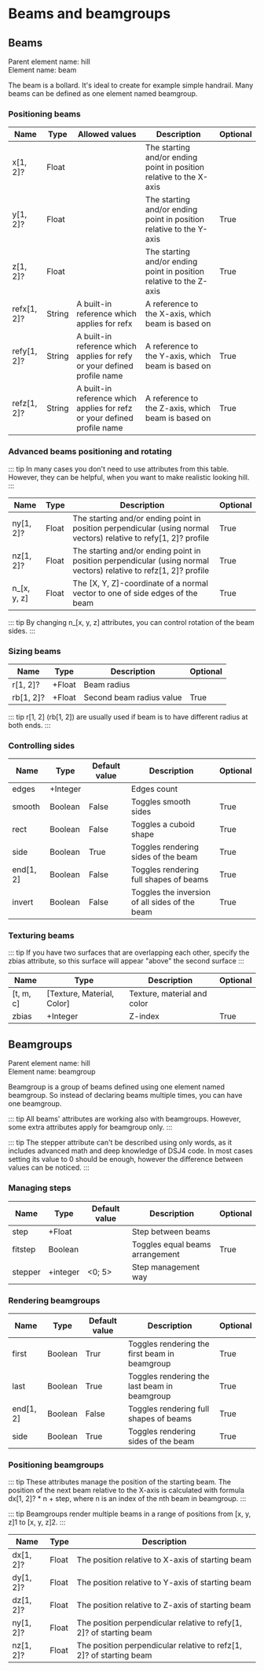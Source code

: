 # Beams and beamgroups

## Beams

Parent element name: hill\
Element name: beam

The beam is a bollard. It's ideal to create for example simple handrail. Many beams can be defined as one element named beamgroup.

### Positioning beams

| Name        | Type   | Allowed values                                                           | Description                                                         | Optional |
| ----------- | ------ | ------------------------------------------------------------------------ | ------------------------------------------------------------------- | -------- |
| x[1, 2]?    | Float  |                                                                          | The starting and/or ending point in position relative to the X-axis |          |
| y[1, 2]?    | Float  |                                                                          | The starting and/or ending point in position relative to the Y-axis | True     |
| z[1, 2]?    | Float  |                                                                          | The starting and/or ending point in position relative to the Z-axis | True     |
| refx[1, 2]? | String | A built-in reference which applies for refx                              | A reference to the X-axis, which beam is based on                   |          |
| refy[1, 2]? | String | A built-in reference which applies for refy or your defined profile name | A reference to the Y-axis, which beam is based on                   | True     |
| refz[1, 2]? | String | A built-in reference which applies for refz or your defined profile name | A reference to the Z-axis, which beam is based on                   | True     |

### Advanced beams positioning and rotating

::: tip
In many cases you don't need to use attributes from this table. However, they can be helpful, when you want to make realistic looking hill.  
:::

| Name        | Type   | Description                                                                                                       | Optional |
| ----------- | ------ | ----------------------------------------------------------------------------------------------------------------- | -------- |
| ny[1, 2]?   | Float  | The starting and/or ending point in position perpendicular (using normal vectors) relative to refy[1, 2]? profile | True     |
| nz[1, 2]?   | Float  | The starting and/or ending point in position perpendicular (using normal vectors) relative to refz[1, 2]? profile | True     |
| n_[x, y, z] | Float  | The [X, Y, Z]-coordinate of a normal vector to one of side edges of the beam                                      | True     |

::: tip
By changing n_[x, y, z] attributes, you can control rotation of the beam sides. 
:::

### Sizing beams

| Name      | Type   | Description                   | Optional |
| --------- | ------ | ----------------------------- | -------- |
| r[1, 2]?  | +Float | Beam radius                   |          |
| rb[1, 2]? | +Float | Second beam radius value      | True     |

::: tip
r[1, 2] (rb[1, 2]) are usually used if beam is to have different radius at both ends. 
:::

### Controlling sides

| Name      | Type     | Default value | Description                                    | Optional |
| --------- | -------- | ------------- | ---------------------------------------------- | -------- |
| edges     | +Integer |               | Edges count                                    |          |
| smooth    | Boolean  | False         | Toggles smooth sides                           | True     |
| rect      | Boolean  | False         | Toggles a cuboid shape                         | True     |
| side      | Boolean  | True          | Toggles rendering sides of the beam            | True     |
| end[1, 2] | Boolean  | False         | Toggles rendering full shapes of beams         | True     |
| invert    | Boolean  | False         | Toggles the inversion of all sides of the beam | True     |

### Texturing beams

::: tip
If you have two surfaces that are overlapping each other, specify the zbias attribute, so this surface will appear "above" the second surface
:::

| Name      | Type                       | Description                 | Optional |
| --------- | -------------------------- | --------------------------- | -------- |
| [t, m, c] | [Texture, Material, Color] | Texture, material and color |          |
| zbias     | +Integer                   | Z-index                     | True     |

## Beamgroups

Parent element name: hill\
Element name: beamgroup

Beamgroup is a group of beams defined using one element named beamgroup. So instead of declaring beams multiple times, you can have one beamgroup.

::: tip
All beams' attributes are working also with beamgroups. However, some extra attributes apply for beamgroup only.
:::

::: tip
The stepper attribute can't be described using only words, as it includes advanced math and deep knowledge of DSJ4 code. In most cases setting its value to 0 should be enough, however the difference between values can be noticed.
:::

### Managing steps

| Name    | Type     | Default value | Description                     | Optional |
| ------- | -------- | ------------- | ------------------------------- | -------- |
| step    | +Float   |               | Step between beams              |          |
| fitstep | Boolean  |               | Toggles equal beams arrangement | True     |
| stepper | +integer | <0; 5>        | Step management way             |          |

### Rendering beamgroups

| Name      | Type    | Default value | Description                                   | Optional |
| --------- | ------- | ------------- | --------------------------------------------- | -------- |
| first     | Boolean | Trur          | Toggles rendering the first beam in beamgroup | True     |
| last      | Boolean | True          | Toggles rendering the last beam in beamgroup  | True     |
| end[1, 2] | Boolean | False         | Toggles rendering full shapes of beams        | True     |
| side      | Boolean | True          | Toggles rendering sides of the beam            | True     |

### Positioning beamgroups

::: tip
These attributes manage the position of the starting beam. The position of the next beam relative to the X-axis is calculated with formula dx[1, 2]? * n + step, where n is an index of the nth beam in beamgroup.
:::

::: tip
Beamgroups render multiple beams in a range of positions from [x, y, z]1 to [x, y, z]2.
:::

| Name      | Type  | Description                                                         |
| --------- | ----- | ------------------------------------------------------------------- |
| dx[1, 2]? | Float | The position relative to X-axis of starting beam                    |
| dy[1, 2]? | Float | The position relative to Y-axis of starting beam                    |
| dz[1, 2]? | Float | The position relative to Z-axis of starting beam                    |
| ny[1, 2]? | Float | The position perpendicular relative to refy[1, 2]? of starting beam |
| nz[1, 2]? | Float | The position perpendicular relative to refz[1, 2]? of starting beam |
